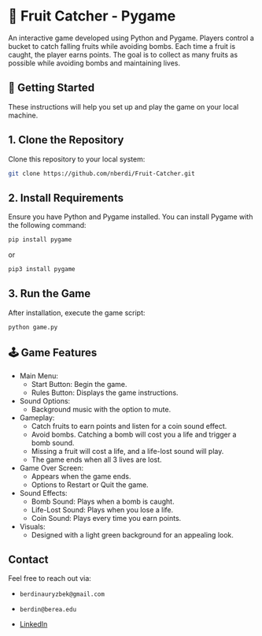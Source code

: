 # 🍎 Fruit Catcher - Pygame

An interactive game developed using Python and Pygame. Players control a bucket to catch falling fruits while avoiding bombs. Each time a fruit is caught, the player earns points. The goal is to collect as many fruits as possible while avoiding bombs and maintaining lives.

## 🚀 Getting Started

These instructions will help you set up and play the game on your local machine.

## 1. Clone the Repository

Clone this repository to your local system:
```bash
git clone https://github.com/nberdi/Fruit-Catcher.git
```

## 2. Install Requirements

Ensure you have Python and Pygame installed. You can install Pygame with the following command:
```bash
pip install pygame
```
or
```bash
pip3 install pygame
```

## 3. Run the Game
After installation, execute the game script:
```bash
python game.py
```

## 🕹️ Game Features

- Main Menu:
    - Start Button: Begin the game.
    - Rules Button: Displays the game instructions.
- Sound Options:
    - Background music with the option to mute.
- Gameplay:
    - Catch fruits to earn points and listen for a coin sound effect.
    - Avoid bombs. Catching a bomb will cost you a life and trigger a bomb sound.
    - Missing a fruit will cost a life, and a life-lost sound will play.
    - The game ends when all 3 lives are lost.
- Game Over Screen:
    - Appears when the game ends.
    - Options to Restart or Quit the game.
- Sound Effects:
    - Bomb Sound: Plays when a bomb is caught.
    - Life-Lost Sound: Plays when you lose a life.
    - Coin Sound: Plays every time you earn points.
- Visuals:
    - Designed with a light green background for an appealing look.

## Contact
Feel free to reach out via:
-     berdinauryzbek@gmail.com
-     berdin@berea.edu
- [LinkedIn](https://www.linkedin.com/in/nauryzbekberdi/)
